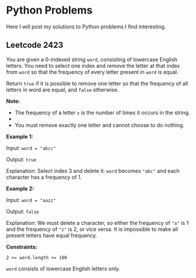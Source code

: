 # Python Problems

Here I will post my solutions to Python problems I find interesting.

## Leetcode 2423

You are given a 0-indexed string `word`, consisting of lowercase English letters. You need to select one index and remove the letter at that index from  `word` so that the frequency of every letter present in `word` is equal.

Return `true` if it is possible to remove one letter so that the frequency of all letters in word are equal, and `false` otherwise.

**Note:**

- The frequency of a letter `x` is the number of times it occurs in the string.
- 
- You must remove exactly one letter and cannot choose to do nothing.
 

**Example 1:**

Input: `word = "abcc"`

Output: `true`

Explanation: Select index 3 and delete it: `word` becomes `"abc"` and each character has a frequency of 1.

**Example 2:**

Input: `word = "aazz"`

Output: `false`

Explanation: We must delete a character, so either the frequency of `"a"` is 1 and the frequency of `"z"` is 2, or vice versa. It is impossible to make all present letters have equal frequency.
 

**Constraints:**

`2 <= word.length <= 100`

`word` consists of lowercase English letters only.
